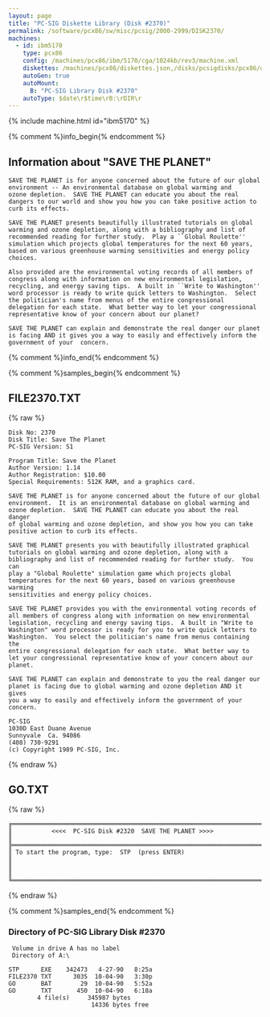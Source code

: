 ```yaml
---
layout: page
title: "PC-SIG Diskette Library (Disk #2370)"
permalink: /software/pcx86/sw/misc/pcsig/2000-2999/DISK2370/
machines:
  - id: ibm5170
    type: pcx86
    config: /machines/pcx86/ibm/5170/cga/1024kb/rev3/machine.xml
    diskettes: /machines/pcx86/diskettes.json,/disks/pcsigdisks/pcx86/diskettes.json
    autoGen: true
    autoMount:
      B: "PC-SIG Library Disk #2370"
    autoType: $date\r$time\rB:\rDIR\r
---
```


{% include machine.html id="ibm5170" %}

{% comment %}info_begin{% endcomment %}

## Information about "SAVE THE PLANET"

    SAVE THE PLANET is for anyone concerned about the future of our global
    environment -- An environmental database on global warming and
    ozone depletion.  SAVE THE PLANET can educate you about the real
    dangers to our world and show you how you can take positive action to
    curb its effects.
    
    SAVE THE PLANET presents beautifully illustrated tutorials on global
    warming and ozone depletion, along with a bibliography and list of
    recommended reading for further study.  Play a ``Global Roulette''
    simulation which projects global temperatures for the next 60 years,
    based on various greenhouse warming sensitivities and energy policy
    choices.
    
    Also provided are the environmental voting records of all members of
    congress along with information on new environmental legislation,
    recycling, and energy saving tips.  A built in ``Write to Washington''
    word processor is ready to write quick letters to Washington.  Select
    the politician's name from menus of the entire congressional
    delegation for each state.  What better way to let your congressional
    representative know of your concern about our planet?
    
    SAVE THE PLANET can explain and demonstrate the real danger our planet
    is facing AND it gives you a way to easily and effectively inform the
    government of your  concern.
{% comment %}info_end{% endcomment %}

{% comment %}samples_begin{% endcomment %}

## FILE2370.TXT

{% raw %}
```
Disk No: 2370                                                           
Disk Title: Save The Planet                                             
PC-SIG Version: S1                                                      
                                                                        
Program Title: Save the Planet                                          
Author Version: 1.14                                                    
Author Registration: $10.00                                             
Special Requirements: 512K RAM, and a graphics card.                    
                                                                        
SAVE THE PLANET is for anyone concerned about the future of our global  
environment.  It is an environmental database on global warming and     
ozone depletion.  SAVE THE PLANET can educate you about the real danger 
of global warming and ozone depletion, and show you how you can take    
positive action to curb its effects.                                    
                                                                        
SAVE THE PLANET presents you with beautifully illustrated graphical     
tutorials on global warming and ozone depletion, along with a           
bibliography and list of recommended reading for further study.  You can
play a "Global Roulette" simulation game which projects global          
temperatures for the next 60 years, based on various greenhouse warming 
sensitivities and energy policy choices.                                
                                                                        
SAVE THE PLANET provides you with the environmental voting records of   
all members of congress along with information on new environmental     
legislation, recycling and energy saving tips.  A built in "Write to    
Washington" word processor is ready for you to write quick letters to   
Washington.  You select the politician's name from menus containing the 
entire congressional delegation for each state.  What better way to     
let your congressional representative know of your concern about our    
planet.                                                                 
                                                                        
SAVE THE PLANET can explain and demonstrate to you the real danger our  
planet is facing due to global warming and ozone depletion AND it gives 
you a way to easily and effectively inform the government of your       
concern.                                                                
                                                                        
PC-SIG                                                                  
1030D East Duane Avenue                                                 
Sunnyvale  Ca. 94086                                                    
(408) 730-9291                                                          
(c) Copyright 1989 PC-SIG, Inc.                                         
```
{% endraw %}

## GO.TXT

{% raw %}
```
╔═══════════════════════════════════════════════════════════════════════╗
║           <<<<  PC-SIG Disk #2320  SAVE THE PLANET >>>>               ║
╠═══════════════════════════════════════════════════════════════════════╣
║ To start the program, type:  STP  (press ENTER)                       ║
║                                                                       ║
╚═══════════════════════════════════════════════════════════════════════╝
```
{% endraw %}

{% comment %}samples_end{% endcomment %}

### Directory of PC-SIG Library Disk #2370

     Volume in drive A has no label
     Directory of A:\

    STP      EXE    342473   4-27-90   8:25a
    FILE2370 TXT      3035  10-04-90   3:30p
    GO       BAT        29  10-04-90   5:52a
    GO       TXT       450  10-04-90   6:18a
            4 file(s)     345987 bytes
                           14336 bytes free
